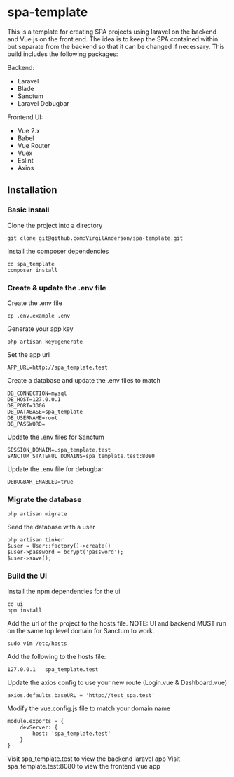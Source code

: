 # spa-template

This is a template for creating SPA projects using laravel on the backend and Vue.js on the front end. The idea is to keep the SPA contained within but separate from the backend so that it can be changed if necessary. This build includes the following packages:

Backend:

-   Laravel
-   Blade
-   Sanctum
-   Laravel Debugbar

Frontend UI:

-   Vue 2.x
-   Babel
-   Vue Router
-   Vuex
-   Eslint
-   Axios

## Installation

### Basic Install

Clone the project into a directory

```
git clone git@github.com:VirgilAnderson/spa-template.git
```

Install the composer dependencies

```
cd spa_template
composer install
```

### Create & update the .env file

Create the .env file

```
cp .env.example .env
```

Generate your app key

```
php artisan key:generate
```

Set the app url

```
APP_URL=http://spa_template.test
```

Create a database and update the .env files to match

```
DB_CONNECTION=mysql
DB_HOST=127.0.0.1
DB_PORT=3306
DB_DATABASE=spa_template
DB_USERNAME=root
DB_PASSWORD=
```

Update the .env files for Sanctum

```
SESSION_DOMAIN=.spa_template.test
SANCTUM_STATEFUL_DOMAINS=spa_template.test:8080
```

Update the .env file for debugbar

```
DEBUGBAR_ENABLED=true
```

### Migrate the database

```
php artisan migrate
```

Seed the database with a user

```
php artisan tinker
$user = User::factory()->create()
$user->password = bcrypt('password');
$user->save();
```

### Build the UI

Install the npm dependencies for the ui

```
cd ui
npm install
```

Add the url of the project to the hosts file. NOTE: UI and backend MUST run on the same top level domain for Sanctum to work.

```
sudo vim /etc/hosts
```

Add the following to the hosts file:

```
127.0.0.1   spa_template.test
```

Update the axios config to use your new route (Login.vue & Dashboard.vue)

```
axios.defaults.baseURL = 'http://test_spa.test'
```

Modify the vue.config.js file to match your domain name

```
module.exports = {
    devServer: {
        host: 'spa_template.test'
    }
}

```

Visit spa_template.test to view the backend laravel app
Visit spa_template.test:8080 to view the frontend vue app
